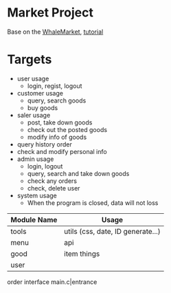 # Market Project

Base on the [WhaleMarket](https://github.com/201220014/WhaleMarket), [tutorial](https://cui-jiacai.gitbook.io/whale-market/)


# Targets

- user usage
  - login, regist, logout
- customer usage
  - query, search goods
  - buy goods
- saler usage
  - post, take down goods
  - check out the posted goods
  - modify info of goods
- query history order
- check and modify personal info
- admin usage
  - login, logout
  - query, search and take down goods
  - check any orders
  - check, delete user
- system usage
  - When the program is closed, data will not loss

Module Name | Usage
-|-
tools|utils (css, date, ID generate...)
menu|api
good|item things
user|
order
interface
main.c|entrance


